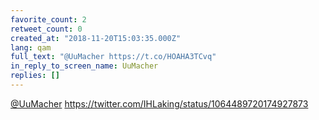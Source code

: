 ```yaml
---
favorite_count: 2
retweet_count: 0
created_at: "2018-11-20T15:03:35.000Z"
lang: qam
full_text: "@UuMacher https://t.co/HOAHA3TCvq"
in_reply_to_screen_name: UuMacher
replies: []
---
```


[@UuMacher](https://twitter.com/UuMacher)
<https://twitter.com/IHLaking/status/1064489720174927873>
